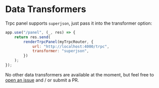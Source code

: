 # Data Transformers

Trpc panel supports `superjson`, just pass it into the transformer option:

```js
app.use("/panel", (_, res) => {
    return res.send(
        renderTrpcPanel(myTrpcRouter, {
            url: "http://localhost:4000/trpc",
            transformer: "superjson",
        })
    );
});
```

No other data transformers are available at the moment, but feel free to [open an issue](https://github.com/iway/trpc-panel/issues) and / or submit a PR.
